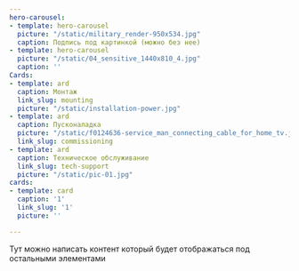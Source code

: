 ```yaml
---
hero-carousel:
- template: hero-carousel
  picture: "/static/military_render-950x534.jpg"
  caption: Подпись под картинкой (можно без нее)
- template: hero-carousel
  picture: "/static/04_sensitive_1440x810_4.jpg"
  caption: ''
Cards:
- template: ard
  caption: Монтаж
  link_slug: mounting
  picture: "/static/installation-power.jpg"
- template: ard
  caption: Пусконаладка
  picture: "/static/f0124636-service_man_connecting_cable_for_home_tv.jpg"
  link_slug: commissioning
- template: ard
  caption: Техническое обслуживание
  link_slug: tech-support
  picture: "/static/pic-01.jpg"
cards:
- template: card
  caption: '1'
  link_slug: '1'
  picture: ''

---
```

Тут можно написать контент который будет отображаться под остальными элементами